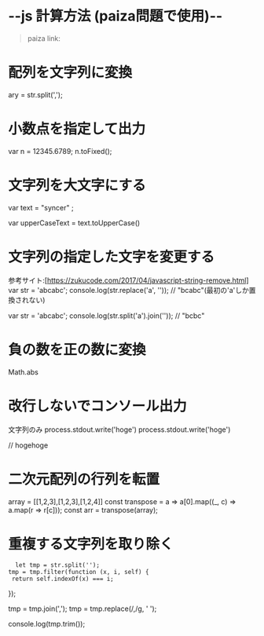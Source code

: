 # --js 計算方法 (paiza問題で使用)--

> paiza link:

# 配列を文字列に変換

ary = str.split(',');

# 小数点を指定して出力

var n = 12345.6789;
n.toFixed();  

# 文字列を大文字にする

var text = "syncer" ;

var upperCaseText = text.toUpperCase() 

# 文字列の指定した文字を変更する
参考サイト:[https://zukucode.com/2017/04/javascript-string-remove.html]
var str = 'abcabc';
console.log(str.replace('a', '')); // "bcabc"(最初の'a'しか置換されない)

var str = 'abcabc';
console.log(str.split('a').join('')); // "bcbc"

# 負の数を正の数に変換
Math.abs

# 改行しないでコンソール出力
文字列のみ
process.stdout.write('hoge')
process.stdout.write('hoge')

// hogehoge

# 二次元配列の行列を転置
array = [[1,2,3],[1,2,3],[1,2,4]]
  const transpose = a => a[0].map((_, c) => a.map(r => r[c]));
  const arr = transpose(array);

# 重複する文字列を取り除く

      let tmp = str.split('');
    tmp = tmp.filter(function (x, i, self) {
     return self.indexOf(x) === i;
});

tmp = tmp.join(',');
tmp = tmp.replace(/,/g, ' ');

console.log(tmp.trim());